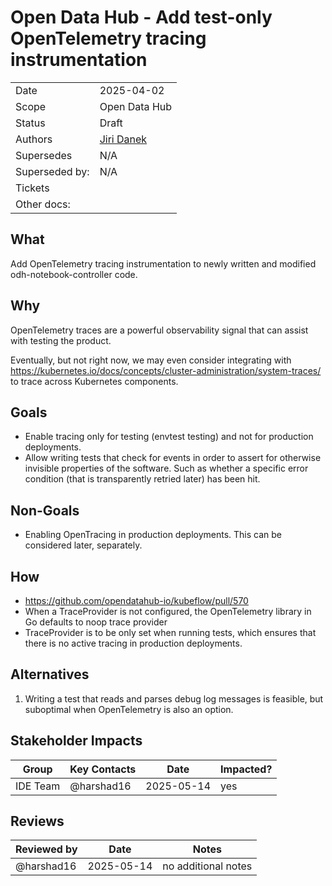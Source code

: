 # Open Data Hub - Add test-only OpenTelemetry tracing instrumentation


|                |                                                             |
| -------------- |-------------------------------------------------------------|
| Date           | 2025-04-02                                                  |
| Scope          | Open Data Hub                                               |
| Status         | Draft                                                       |
| Authors        | [Jiri Danek](@jiridanek)                                    |
| Supersedes     | N/A                                                         |
| Superseded by: | N/A                                                         |
| Tickets        |                                                             |
| Other docs:    |                                                             |

## What

Add OpenTelemetry tracing instrumentation to newly written and modified odh-notebook-controller code.

## Why

OpenTelemetry traces are a powerful observability signal that can assist with testing the product. 

Eventually, but not right now, we may even consider integrating with https://kubernetes.io/docs/concepts/cluster-administration/system-traces/ to trace across Kubernetes components.

## Goals

* Enable tracing only for testing (envtest testing) and not for production deployments.
* Allow writing tests that check for events in order to assert for otherwise invisible properties of the software. Such as whether a specific error condition (that is transparently retried later) has been hit.

## Non-Goals

* Enabling OpenTracing in production deployments. This can be considered later, separately.

## How

* https://github.com/opendatahub-io/kubeflow/pull/570
* When a TraceProvider is not configured, the OpenTelemetry library in Go defaults to noop trace provider
* TraceProvider is to be only set when running tests, which ensures that there is no active tracing in production deployments.

## Alternatives

1. Writing a test that reads and parses debug log messages is feasible, but suboptimal when OpenTelemetry is also an option.

## Stakeholder Impacts

| Group                 | Key Contacts      | Date       | Impacted? |
|-----------------------|-------------------| ---------- | --------- |
| IDE Team              | @harshad16        | 2025-05-14       | yes|

## Reviews

| Reviewed by   | Date       | Notes |
|---------------|------------| ------|
| @harshad16  | 2025-05-14 | no additional notes |
